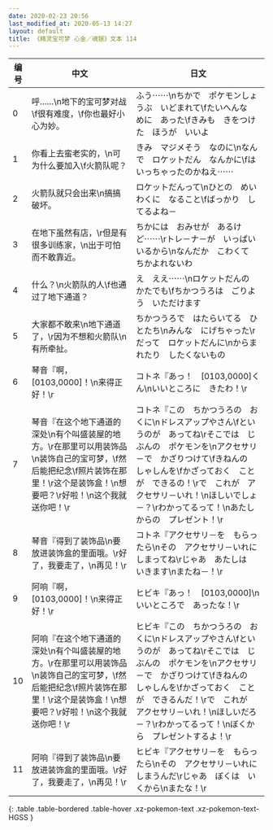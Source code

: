 ```yaml
---
date: 2020-02-23 20:56
last_modified_at: 2020-05-13 14:27
layout: default
title: 《精灵宝可梦 心金／魂银》文本 114
---
```

| 编号 | 中文 | 日文 |
| ---- | ---- | ---- |
| 0 | 呼……\n地下的宝可梦对战\f很有难度，\f你也最好小心为妙。 | ふう⋯⋯\nちかで　ポケモンしょうぶ　いどまれて\fたいへんな　めに　あった\fきみも　きをつけた　ほうが　いいよ |
| 1 | 你看上去蛮老实的，\n可为什么要加入\f火箭队呢？ | きみ　マジメそう　なのに\nなんで　ロケットだん　なんかに\fはいっちゃったのかねえ⋯⋯ |
| 2 | 火箭队就只会出来\n搞搞破坏。 | ロケットだんって\nひとの　めいわくに　なること\fばっかり　してるよね－ |
| 3 | 在地下虽然有店，\r但是有很多训练家，\n出于可怕而不敢靠近。 | ちかには　おみせが　あるけど⋯⋯\rトレ－ナ－が　いっぱい　いるから\nなんだか　こわくて　ちかよれないわ |
| 4 | 什么？\n火箭队的人\f也通过了地下通道？ | え　ええ⋯⋯\nロケットだんの　かたでも\fちかつうろは　ごりよう　いただけます |
| 5 | 大家都不敢来\n地下通道了，\r因为不想和火箭队\n有所牵扯。 | ちかつうろで　はたらいてる　ひとたち\nみんな　にげちゃった\rだって　ロケットだんに\nからまれたり　したくないもの |
| 6 | 琴音『啊，[0103,0000]！\n来得正好！\r | コトネ『あっ！　[0103,0000]くん\nいいところに　きたわ！\r |
| 7 | 琴音『在这个地下通道的深处\n有个叫盛装屋的地方。\r在那里可以用装饰品\n装饰自己的宝可梦，\f然后能把纪念\f照片装饰在那里！\r这个是装饰盒！\n想要吧？\r好啦！\n这个我就送你吧！\r | コトネ『この　ちかつうろの　おくに\nドレスアップやさん\fというのが　あってね\rそこでは　じぶんの　ポケモンを\nアクセサリ－で　かざりつけて\fきねんの　しゃしんを\fかざっておく　ことが　できるの！\rで　これが　アクセサリ－いれ！\nほしいでしょ－？\rわかってるって！\nあたしからの　プレゼント！\r |
| 8 | 琴音『得到了装饰品\n要放进装饰盒的里面哦。\r好了，我要走了，\n再见！\r | コトネ『アクセサリ－を　もらったら\nその　アクセサリ－いれに　しまってね\rじゃあ　あたしは　いきます\nまたね－！\r |
| 9 | 阿响『啊，[0103,0000]！\n来得正好！\r | ヒビキ『あっ！　[0103,0000]\nいいところで　あったな！\r |
| 10 | 阿响『在这个地下通道的深处\n有个叫盛装屋的地方。\r在那里可以用装饰品\n装饰自己的宝可梦，\f然后能把纪念\f照片装饰在那里！\r这个是装饰盒！\n想要吧？\r好啦！\n这个我就送你吧！\r | ヒビキ『この　ちかつうろの　おくに\nドレスアップやさん\fというのが　あってね\rそこでは　じぶんの　ポケモンを\nアクセサリ－で　かざりつけて\fきねんの　しゃしんを\fかざっておく　ことが　できるんだ！\rで　これが　アクセサリ－いれ！\nほしいだろ－？\rわかってるって！\nぼくから　プレゼントするよ！\r |
| 11 | 阿响『得到了装饰品\n要放进装饰盒的里面哦。\r好了，我要走了，\n再见！\r | ヒビキ『アクセサリ－を　もらったら\nその　アクセサリ－いれに　しまうんだ\rじゃあ　ぼくは　いくから\nまたな！\r |
{: .table .table-bordered .table-hover .xz-pokemon-text .xz-pokemon-text-HGSS }